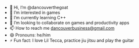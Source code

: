 - 👋 Hi, I’m @dancouverthegoat
- 👀 I’m interested in games
- 🌱 I’m currently learning C++
- 💞️ I’m looking to collaborate on games and productivity apps
- 📫 How to reach me dancouverbusiness@gmail.com
- 😄 Pronouns: he/him
- ⚡ Fun fact: I love Lil Tecca, practice jiu jitsu and play the guitar

<!---
dancouverthegoat/dancouverthegoat is a ✨ special ✨ repository because its `README.md` (this file) appears on your GitHub profile.
You can click the Preview link to take a look at your changes.
--->
